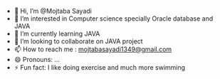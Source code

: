 - 👋 Hi, I’m @Mojtaba Sayadi
- 👀 I’m interested in Computer science specially Oracle database and JAVA
- 🌱 I’m currently learning JAVA
- 💞️ I’m looking to collaborate on JAVA project
- 📫 How to reach me : mojtabasayadi1349@gmail.com
- 😄 Pronouns: ...
- ⚡ Fun fact: I like doing exercise and much more swimming 

<!---
MojtabaSayadi/MojtabaSayadi is a ✨ special ✨ repository because its `README.md` (this file) appears on your GitHub profile.
You can click the Preview link to take a look at your changes.
--->
